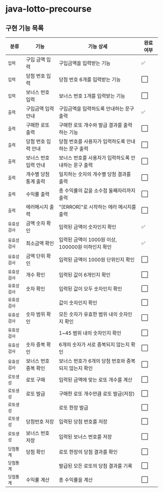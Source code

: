 # java-lotto-precourse

## 구현 기능 목록
| 분류      | 기능           | 기능 상세                            | 완료 여부               |
|---------|--------------|----------------------------------|---------------------|
| `입력`    | 구입 금액 입력     | 구입금액을 입력받는 기능                    | :white_check_mark: |
| `입력`    | 당첨 번호 입력     | 당첨 번호 6개를 입력받는 기능                | :white_large_square: |
| `입력`    | 보너스 번호 입력    | 보너스 번호 1개를 입력받는 기능               | :white_large_square: |
| `출력`    | 구입금액 입력 안내   | 구입금액을 입력하도록 안내하는 문구 출력           | :white_check_mark: |
| `출력`    | 구매한 로또 출력    | 구매한 로또 개수와 발급 결과를 출력하는 기능        | :white_large_square: |
| `출력`    | 당첨 번호 입력 안내  | 당첨 번호를 사용자가 입력하도록 안내하는 문구 출력     | :white_large_square: |
| `출력`    | 보너스 번호 입력 안내 | 보너스 번호를 사용자가 입력하도록 안내하는 문구 출력    | :white_large_square: |
| `출력`    | 개수별 당첨 통계 출력 | 일치하는 숫자의 개수별 당첨 결과를 출력           | :white_large_square: |
| `출력`    | 수익률 출력       | 총 수익률의 값을 소수점 둘째자리까지 출력          | :white_large_square: |
| `출력`    | 에러메시지 출력     | "[ERROR]"로 시작하는 에러 메시지를 출력       | :white_large_square: |
| `유효성검사` | 금액 숫자 확인     | 입력된 금액이 숫자인지 확인                  | :white_check_mark: |
| `유효성검사` | 최소금액 확인      | 입력된 금액이 1000원 이상, 100000원 이하인지 확인 | :white_check_mark: |
| `유효성검사` | 금액 단위 확인     | 입력된 금액이 1000원 단위인지 확인            | :white_large_square: |
| `유효성검사` | 개수 확인        | 입력된 값이 6개인지 확인                   | :white_large_square: |
| `유효성검사` | 숫자 확인        | 입력된 값이 모두 숫자인지 확인                | :white_large_square: |
| `유효성검사` |              | 값이 숫자인지 확인                       | :white_large_square: |
| `유효성검사` | 숫자 범위 확인     | 모든 숫자가 유효한 범위 내의 숫자인지 확인         | :white_large_square: |
| `유효성검사` |              | 1~45 범위 내의 숫자인지 확인               | :white_large_square: |
| `유효성검사` | 숫자 중복 확인     | 6개의 숫자가 서로 중복되지 않는지 확인           | :white_large_square: |
| `유효성검사` | 보너스 번호 중복 확인 | 보너스 번호가 6개의 당첨 번호와 중복되지 않는지 확인   | :white_large_square: |
| `로또생성`  | 로또 구매        | 입력된 금액에 맞는 로또 개수를 계산             | :white_large_square: |
| `로또생성`  | 로또 발급        | 구매한 로또 개수만큼 로또 발급(저장)            | :white_large_square: |
| `로또생성`  |              | 로또 한장 발급                         | :white_large_square: |
| `로또생성`  | 당첨번호 저장      | 입력된 당첨 번호를 저장                    | :white_large_square: |
| `로또생성`  | 보너스 번호 저장    | 입력된 보너스 번호를 저장                   | :white_large_square: |
| `당첨통계`  | 당첨 확인        | 로또 한장의 당첨 결과를 확인                 | :white_large_square: |
| `당첨통계`  |              | 발급된 모든 로또의 당첨 결과를 기록             | :white_large_square: |
| `당첨통계`  | 수익률 계산       | 총 수익률을 계산                   | :white_large_square: |
